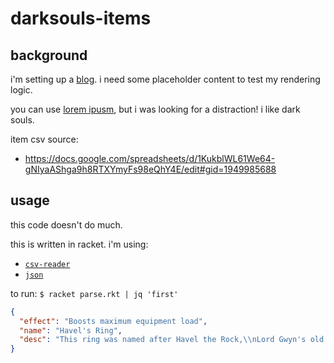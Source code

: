 # darksouls-items

## background

i'm setting up a [blog](https://github.com/djanatyn/djan.world). i need some placeholder content to test my rendering logic.

you can use [lorem ipusm](https://en.wikipedia.org/wiki/Lorem_ipsum), but i was looking for a distraction! i like dark souls.

item csv source:
* https://docs.google.com/spreadsheets/d/1KukblWL61We64-gNIyaAShga9h8RTXYmyFs98eQhY4E/edit#gid=1949985688

## usage

this code doesn't do much.

this is written in racket. i'm using:
* [`csv-reader`](https://docs.racket-lang.org/csv-reading/index.html)
* [`json`](https://docs.racket-lang.org/json/index.html)

to run: `$ racket parse.rkt | jq 'first'`

``` json
{
  "effect": "Boosts maximum equipment load",
  "name": "Havel's Ring",
  "desc": "This ring was named after Havel the Rock,\\nLord Gwyn's old battlefield compatriot.\\n\\nHavel's men wore the ring to express faith in\\ntheir leader and to carry a heavier load."
}
```
